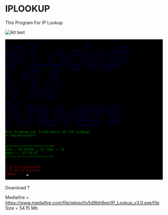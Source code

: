 # IPLOOKUP
This Program For IP Lookup

![Alt text](https://github.com/Xnuvers007/IPLOOKUP/blob/main/Image/IPLookup.ico "IPLookup")

![Alt](https://github.com/Xnuvers007/IPLOOKUP/blob/main/Image/IMAGE1.png "Content")

Download ?

Mediafire = https://www.mediafire.com/file/wkiqz0v5d9bh9eq/IP_Lookup_v3.0.exe/file Size = 54.15 Mb
